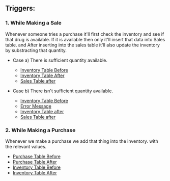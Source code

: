 ## **Triggers:**

### 1. While Making a Sale 

Whenever someone tries a purchase it'll first check the inventory and see if that drug is available. If it is available then only it'll insert that data into Sales table. and After inserting into the sales table it'll also update the inventory by substracting that quantity.

- Case a) There is sufficient quantity available.
    - [Inventory Table Before](./images/trigger11.png)
    - [Inventory Table After](./images/trigger12.png)
    - [Sales Table after](./images/trigger13.png)

- Case b) There isn't sufficient quantity available.
    - [Inventory Table Before](./images/trigger12.png)
    - [Error Message](./images/trigger14.png)
    - [Inventory Table after](./images/trigger15.png)
    - [Sales Table after](./images/trigger13.png)

### 2. While Making a Purchase
Whenever we make a purchase we add that thing into the inventory. with the relevant values.

- [Purchase Table Before](./images/Trigger22-purchase.png)
- [Purchase Table After](./images/Trigger23-purchase.png)
- [Inventory Table Before](./images/Trigger21-inventory.png)
- [Inventory Table After](./images/Trigger24-inventory.png)



